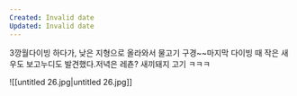 ```yaml
---
Created: Invalid date
Updated: Invalid date
---
```

3깡월다이빙 하다가, 낮은 지형으로 올라와서 물고기 구경~~마지막 다이빙 때 작은 새우도 보고누디도 발견했다.저녁은 레쵼? 새끼돼지 고기 ㅋㅋㅋ

![[untitled 26.jpg|untitled 26.jpg]]